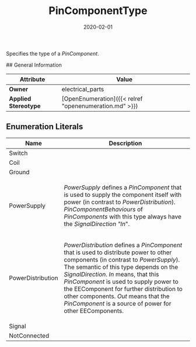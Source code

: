 ﻿---
title: PinComponentType
toc: false
type: specs
date: "2020-02-01"
draft: false
specification: VEC
version: 1.2.0
documentType: "Recommendation"
elementType: Class
classes:
  - PinComponentType
menu_name: vec-1.2.0
---
<p> Specifies the type of a <i>PinComponent</i>.      </p>
## General Information

| Attribute               | Value |
|-------------------------|-------|
| **Owner**               | electrical_parts |
| **Applied Stereotype**  | [OpenEnumeration]({{< relref "openenumeration.md" >}})<br/>  |

## Enumeration Literals
| Name          | **Description** |
|---------------|-----------------|
| Switch |  |
| Coil |  |
| Ground |  |
| PowerSupply | <p> <i>PowerSupply</i> defines a <i>PinComponent </i>that is used to supply the component itself with power (in contrast to <i>PowerDistribution</i>). <i>PinComponentBehaviours</i> of <i>PinComponents</i> with this type always have the <i>SignalDirection</i> <i>&quot;In</i>&quot;.      </p> |
| PowerDistribution | <p> <i>PowerDistribution</i> defines a <i>PinComponent </i>that is used to distribute power to other components (in contrast to <i>PowerSupply</i>). The semantic of this type depends on the <i>SignalDirection</i>. <i>In</i> means, that this <i>PinComponent</i> is used to supply power to the EEComponent for further distribution to other components. <i>Out</i> means that the <i>PinComponent</i> is a source of power for other EEComponents.      </p> |
| Signal |  |
| NotConnected |  |

